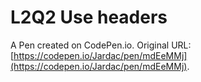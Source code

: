 # L2Q2 Use headers

A Pen created on CodePen.io. Original URL: [https://codepen.io/Jardac/pen/mdEeMMj](https://codepen.io/Jardac/pen/mdEeMMj).


